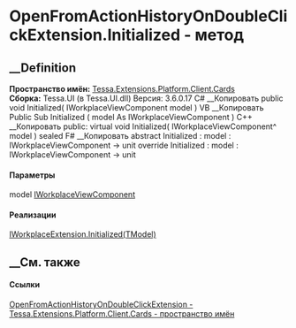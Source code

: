 # OpenFromActionHistoryOnDoubleClickExtension.Initialized - метод
##  __Definition
 **Пространство имён:**
[Tessa.Extensions.Platform.Client.Cards](N_Tessa_Extensions_Platform_Client_Cards.htm)  
 **Сборка:** Tessa.UI (в Tessa.UI.dll) Версия: 3.6.0.17
C# __Копировать
     public void Initialized(
    	IWorkplaceViewComponent model
    )
VB __Копировать
     Public Sub Initialized ( 
    	model As IWorkplaceViewComponent
    )
C++ __Копировать
     public:
    virtual void Initialized(
    	IWorkplaceViewComponent^ model
    ) sealed
F# __Копировать
     abstract Initialized : 
            model : IWorkplaceViewComponent -> unit 
    override Initialized : 
            model : IWorkplaceViewComponent -> unit 
#### Параметры
model [IWorkplaceViewComponent](T_Tessa_UI_Views_IWorkplaceViewComponent.htm)
#### Реализации
[IWorkplaceExtension<TModel>.Initialized(TModel)](M_Tessa_UI_Views_Extensions_IWorkplaceExtension_1_Initialized.htm)  
##  __См. также
#### Ссылки
[OpenFromActionHistoryOnDoubleClickExtension -
](T_Tessa_Extensions_Platform_Client_Cards_OpenFromActionHistoryOnDoubleClickExtension.htm)
[Tessa.Extensions.Platform.Client.Cards - пространство
имён](N_Tessa_Extensions_Platform_Client_Cards.htm)
